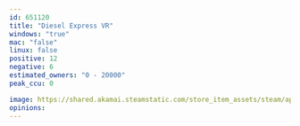 ```yaml
---
id: 651120
title: "Diesel Express VR"
windows: "true"
mac: "false"
linux: false
positive: 12
negative: 6
estimated_owners: "0 - 20000"
peak_ccu: 0

image: https://shared.akamai.steamstatic.com/store_item_assets/steam/apps/651120/header.jpg?t=1548278008
opinions:
---
```

